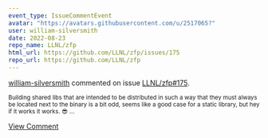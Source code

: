 ```yaml
---
event_type: IssueCommentEvent
avatar: "https://avatars.githubusercontent.com/u/2517065?"
user: william-silversmith
date: 2022-08-23
repo_name: LLNL/zfp
html_url: https://github.com/LLNL/zfp/issues/175
repo_url: https://github.com/LLNL/zfp
---
```


<a href='https://github.com/william-silversmith' target='_blank'>william-silversmith</a> commented on issue <a href='https://github.com/LLNL/zfp/issues/175' target='_blank'>LLNL/zfp#175</a>.

<small>Building shared libs that are intended to be distributed in such a way that they must always be located next to the binary is a bit odd, seems like a good case for a static library, but hey if it works it works. 😎 ...</small>

<a href='https://github.com/LLNL/zfp/issues/175' target='_blank'>View Comment</a>